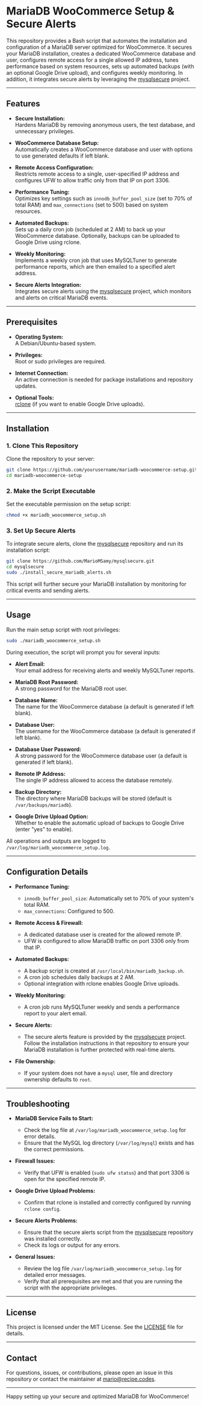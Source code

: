 # MariaDB WooCommerce Setup & Secure Alerts

This repository provides a Bash script that automates the installation and configuration of a MariaDB server optimized for WooCommerce. It secures your MariaDB installation, creates a dedicated WooCommerce database and user, configures remote access for a single allowed IP address, tunes performance based on system resources, sets up automated backups (with an optional Google Drive upload), and configures weekly monitoring. In addition, it integrates secure alerts by leveraging the [mysqlsecure](https://github.com/MarioMSamy/mysqlsecure.git) project.

---

## Features

- **Secure Installation:**  
  Hardens MariaDB by removing anonymous users, the test database, and unnecessary privileges.

- **WooCommerce Database Setup:**  
  Automatically creates a WooCommerce database and user with options to use generated defaults if left blank.

- **Remote Access Configuration:**  
  Restricts remote access to a single, user-specified IP address and configures UFW to allow traffic only from that IP on port 3306.

- **Performance Tuning:**  
  Optimizes key settings such as `innodb_buffer_pool_size` (set to 70% of total RAM) and `max_connections` (set to 500) based on system resources.

- **Automated Backups:**  
  Sets up a daily cron job (scheduled at 2 AM) to back up your WooCommerce database. Optionally, backups can be uploaded to Google Drive using rclone.

- **Weekly Monitoring:**  
  Implements a weekly cron job that uses MySQLTuner to generate performance reports, which are then emailed to a specified alert address.

- **Secure Alerts Integration:**  
  Integrates secure alerts using the [mysqlsecure](https://github.com/MarioMSamy/mysqlsecure.git) project, which monitors and alerts on critical MariaDB events.

---

## Prerequisites

- **Operating System:**  
  A Debian/Ubuntu-based system.

- **Privileges:**  
  Root or sudo privileges are required.

- **Internet Connection:**  
  An active connection is needed for package installations and repository updates.

- **Optional Tools:**  
  [rclone](https://rclone.org/) (if you want to enable Google Drive uploads).

---

## Installation

### 1. Clone This Repository

Clone the repository to your server:

```bash
git clone https://github.com/yourusername/mariadb-woocommerce-setup.git
cd mariadb-woocommerce-setup
```

### 2. Make the Script Executable

Set the executable permission on the setup script:

```bash
chmod +x mariadb_woocommerce_setup.sh
```

### 3. Set Up Secure Alerts

To integrate secure alerts, clone the [mysqlsecure](https://github.com/MarioMSamy/mysqlsecure.git) repository and run its installation script:

```bash
git clone https://github.com/MarioMSamy/mysqlsecure.git
cd mysqlsecure
sudo ./install_secure_mariadb_alerts.sh
```

This script will further secure your MariaDB installation by monitoring for critical events and sending alerts.

---

## Usage

Run the main setup script with root privileges:

```bash
sudo ./mariadb_woocommerce_setup.sh
```

During execution, the script will prompt you for several inputs:

- **Alert Email:**  
  Your email address for receiving alerts and weekly MySQLTuner reports.

- **MariaDB Root Password:**  
  A strong password for the MariaDB root user.

- **Database Name:**  
  The name for the WooCommerce database (a default is generated if left blank).

- **Database User:**  
  The username for the WooCommerce database (a default is generated if left blank).

- **Database User Password:**  
  A strong password for the WooCommerce database user (a default is generated if left blank).

- **Remote IP Address:**  
  The single IP address allowed to access the database remotely.

- **Backup Directory:**  
  The directory where MariaDB backups will be stored (default is `/var/backups/mariadb`).

- **Google Drive Upload Option:**  
  Whether to enable the automatic upload of backups to Google Drive (enter "yes" to enable).

All operations and outputs are logged to `/var/log/mariadb_woocommerce_setup.log`.

---

## Configuration Details

- **Performance Tuning:**  
  - `innodb_buffer_pool_size`: Automatically set to 70% of your system's total RAM.
  - `max_connections`: Configured to 500.

- **Remote Access & Firewall:**  
  - A dedicated database user is created for the allowed remote IP.
  - UFW is configured to allow MariaDB traffic on port 3306 only from that IP.

- **Automated Backups:**  
  - A backup script is created at `/usr/local/bin/mariadb_backup.sh`.
  - A cron job schedules daily backups at 2 AM.
  - Optional integration with rclone enables Google Drive uploads.

- **Weekly Monitoring:**  
  - A cron job runs MySQLTuner weekly and sends a performance report to your alert email.

- **Secure Alerts:**  
  - The secure alerts feature is provided by the [mysqlsecure](https://github.com/MarioMSamy/mysqlsecure.git) project. Follow the installation instructions in that repository to ensure your MariaDB installation is further protected with real-time alerts.

- **File Ownership:**  
  - If your system does not have a `mysql` user, file and directory ownership defaults to `root`.

---

## Troubleshooting

- **MariaDB Service Fails to Start:**  
  - Check the log file at `/var/log/mariadb_woocommerce_setup.log` for error details.
  - Ensure that the MySQL log directory (`/var/log/mysql`) exists and has the correct permissions.

- **Firewall Issues:**  
  - Verify that UFW is enabled (`sudo ufw status`) and that port 3306 is open for the specified remote IP.

- **Google Drive Upload Problems:**  
  - Confirm that rclone is installed and correctly configured by running `rclone config`.

- **Secure Alerts Problems:**  
  - Ensure that the secure alerts script from the [mysqlsecure](https://github.com/MarioMSamy/mysqlsecure.git) repository was installed correctly.
  - Check its logs or output for any errors.

- **General Issues:**  
  - Review the log file `/var/log/mariadb_woocommerce_setup.log` for detailed error messages.
  - Verify that all prerequisites are met and that you are running the script with the appropriate privileges.

---

## License

This project is licensed under the MIT License. See the [LICENSE](LICENSE) file for details.

---

## Contact

For questions, issues, or contributions, please open an issue in this repository or contact the maintainer at [mario@recipe.codes](mailto:mario@recipe.codes).

---

Happy setting up your secure and optimized MariaDB for WooCommerce!
